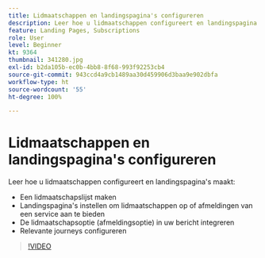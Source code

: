 ```yaml
---
title: Lidmaatschappen en landingspagina's configureren
description: Leer hoe u lidmaatschappen configureert en landingspagina's maakt.
feature: Landing Pages, Subscriptions
role: User
level: Beginner
kt: 9364
thumbnail: 341280.jpg
exl-id: b2da105b-ec0b-4bb8-8f68-993f92253cb4
source-git-commit: 943ccd4a9cb1489aa30d459906d3baa9e902dbfa
workflow-type: ht
source-wordcount: '55'
ht-degree: 100%

---
```


# Lidmaatschappen en landingspagina&#39;s configureren

Leer hoe u lidmaatschappen configureert en landingspagina&#39;s maakt:

* Een lidmaatschapslijst maken
* Landingspagina&#39;s instellen om lidmaatschappen op of afmeldingen van een service aan te bieden
* De lidmaatschapsoptie (afmeldingsoptie) in uw bericht integreren
* Relevante journeys configureren

>[!VIDEO](https://video.tv.adobe.com/v/341280?quality=12&learn=on)
